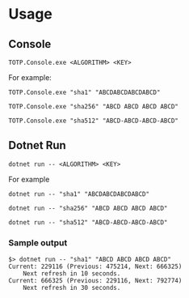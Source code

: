 ﻿# Usage

## Console
`TOTP.Console.exe <ALGORITHM> <KEY>`

For example:

`TOTP.Console.exe "sha1" "ABCDABCDABCDABCD"`

`TOTP.Console.exe "sha256" "ABCD ABCD ABCD ABCD"`

`TOTP.Console.exe "sha512" "ABCD-ABCD-ABCD-ABCD"`

## Dotnet Run
`dotnet run -- <ALGORITHM> <KEY>`

For example

`dotnet run -- "sha1" "ABCDABCDABCDABCD"`

`dotnet run -- "sha256" "ABCD ABCD ABCD ABCD"`

`dotnet run -- "sha512" "ABCD-ABCD-ABCD-ABCD"`

### Sample output
```
$> dotnet run -- "sha1" "ABCD ABCD ABCD ABCD"
Current: 229116 (Previous: 475214, Next: 666325)
    Next refresh in 10 seconds.
Current: 666325 (Previous: 229116, Next: 792774)
    Next refresh in 30 seconds.
```

